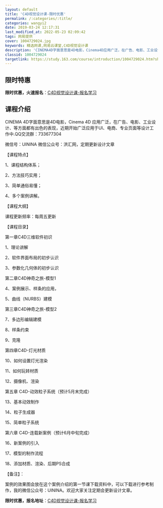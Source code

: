 ```yaml
---
layout: default
title: 'C4D视觉设计课-限时优惠'
permalink: /:categories/:title/
categories: wangyi2
date: 2019-03-24 12:17:31
last_modified_at: 2022-05-23 02:09:42
tags: 网易提供
cover: 1004729024.jpg
keywords: 精选网课,网易云课堂,C4D视觉设计课
description: 'CINEMA4D字面意思是4D电影，Cinema4D应用广泛，在广告、电影、工业设计、等方面都有出色的表现，近期开始广泛'
classid: 1004729024
targetlink: https://study.163.com/course/introduction/1004729024.htm?share=1&shareId=1025206652&utm_campaign=share&utm_medium=iphoneShare&utm_source=&utm_u=1025206652
---
```


## 限时特惠

**限时优惠，火速报名**：[C4D视觉设计课-报名学习](https://study.163.com/course/introduction/1004729024.htm?share=1&shareId=1025206652&utm_campaign=share&utm_medium=iphoneShare&utm_source=&utm_u=1025206652)

## 课程介绍

CINEMA 4D字面意思是4D电影，Cinema 4D 应用广泛，在广告、电影、工业设计、等方面都有出色的表现，近期开始广泛应用于UI、电商、专业页面等设计工作中.QQ交流群：733677304

微信号：UININA   微信公众号：洪汇网，定期更新设计文章





【课程特点】

1、课程结构体系；

2、方法技巧实用；

3、简单通俗易懂；

4、多个案例讲解。



【课程大纲】

课程更新频率：每周五更新



【课程目录】

第一章C4D三维软件初识

1、理论讲解

2、软件界面布局的初步认识

3、参数化几何体的初步认识



第二章C4D神奇之旅-模型1

4、案例展示、样条的应用，

5、曲线（NURBS）建模





第三章C4D神奇之旅-模型2

7、多边形编辑建模

8、样条约束

9、克隆



第四章C4D-灯光材质

10、如何设置灯光渲染

11、如何玩转材质

12、摄像机、渲染



第五章 C4D-动效粒子系统（预计5月末完成）

13、基本动效制作

14、粒子生成器

15、简单粒子系统



第六章 C4D-连载新案例（预计6月中旬完成）

16、新案例的引入

17、模型的制作流程

18、添加材质、渲染、后期PS合成



【备注】：

案例的效果图会放在这个案例介绍的第一节课下载资料中，可以下载进行参考制作，我的微信公众号：UININA。欢迎大家关注定期会更新设计文章。

**限时优惠，报名地址**：[C4D视觉设计课-报名学习](https://study.163.com/course/introduction/1004729024.htm?share=1&shareId=1025206652&utm_campaign=share&utm_medium=iphoneShare&utm_source=&utm_u=1025206652)

